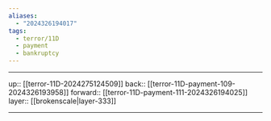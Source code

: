 ```yaml
---
aliases:
  - "2024326194017"
tags:
  - terror/11D
  - payment
  - bankruptcy
---
```




***

up:: [[terror-11D-2024275124509]]
back:: [[terror-11D-payment-109-2024326193958]]
forward:: [[terror-11D-payment-111-2024326194025]]
layer:: [[brokenscale|layer-333]]

***
